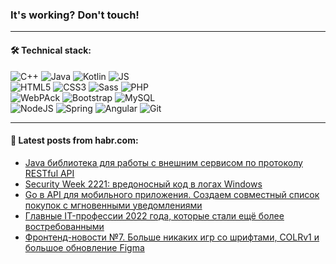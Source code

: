### It's working? Don't touch!

---

#### 🛠️ Technical stack:

![C++](https://img.shields.io/badge/C++-informational?logo=c%2B%2B&style=flat&logoColor=white&color=9C033A)
![Java](https://img.shields.io/badge/Java-informational?logo=java&style=flat&logoColor=white&color=007396)
![Kotlin](https://img.shields.io/badge/Kotlin-informational?logo=Kotlin&style=flat&logoColor=white&color=0095D5)
![JS](https://img.shields.io/badge/JS-informational?logo=javaScript&style=flat&logoColor=black&color=F7Df1E) <br>
![HTML5](https://img.shields.io/badge/HTML5-informational?logo=html5&style=flat&logoColor=white&color=E34F26)
![CSS3](https://img.shields.io/badge/CSS3-informational?logo=css3&style=flat&logoColor=white&color=157286)
![Sass](https://img.shields.io/badge/Saas-informational?logo=sass&style=flat&logoColor=white&color=hotpink)
![PHP](https://img.shields.io/badge/PHP-informational?logo=php&style=flat&logoColor=white&color=777BB4) <br>
![WebPAck](https://img.shields.io/badge/WebPack-informational?logo=webPack&style=flat&logoColor=white&color=FF6F00)
![Bootstrap](https://img.shields.io/badge/Bootstrap-informational?logo=Bootstrap&style=flat&logoColor=white&color=7952B3)
![MySQL](https://img.shields.io/badge/MySQL-informational?logo=MySQL&style=flat&logoColor=white&color=00f) <br>
![NodeJS](https://img.shields.io/badge/NodeJS-informational?logo=node.js&style=flat&logoColor=white&color=43853D)
![Spring](https://img.shields.io/badge/Spring-informational?logo=Spring&style=flat&logoColor=white&color=0A9EDC)
![Angular](https://img.shields.io/badge/Vue-informational?logo=vue.js&style=flat&logoColor=white&color=red)
![Git](https://img.shields.io/badge/Git-informational?logo=git&style=flat&logoColor=white&color=darkorange)

___

#### 💬 Latest posts from habr.com:

<!-- BLOG-POST-LIST:START -->
- [Java библиотека для работы с внешним сервисом по протоколу RESTful API](https://habr.com/ru/post/666990/?utm_source=habrahabr&utm_medium=rss&utm_campaign=666990)
- [Security Week 2221: вредоносный код в логах Windows](https://habr.com/ru/post/667354/?utm_source=habrahabr&utm_medium=rss&utm_campaign=667354)
- [Go в API для мобильного приложения. Создаем совместный список покупок с мгновенными уведомлениями](https://habr.com/ru/post/667308/?utm_source=habrahabr&utm_medium=rss&utm_campaign=667308)
- [Главные IT-профессии 2022 года, которые стали ещё более востребованными](https://habr.com/ru/post/667262/?utm_source=habrahabr&utm_medium=rss&utm_campaign=667262)
- [Фронтенд-новости №7. Больше никаких игр со шрифтами, COLRv1 и большое обновление Figma](https://habr.com/ru/post/666344/?utm_source=habrahabr&utm_medium=rss&utm_campaign=666344)
<!-- BLOG-POST-LIST:END -->
